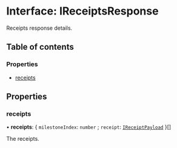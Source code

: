 # Interface: IReceiptsResponse

Receipts response details.

## Table of contents

### Properties

- [receipts](IReceiptsResponse.md#receipts)

## Properties

### receipts

• **receipts**: { `milestoneIndex`: `number` ; `receipt`: [`IReceiptPayload`](IReceiptPayload.md)  }[]

The receipts.
